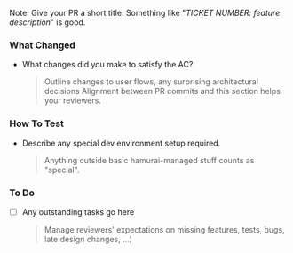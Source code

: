Note: Give your PR a short title. Something like "_TICKET NUMBER: feature description_" is good.

### What Changed
 - What changes did you make to satisfy the AC?
     > Outline changes to user flows, any surprising architectural decisions 
     > Alignment between PR commits and this section helps your reviewers.

### How To Test
 - Describe any special dev environment setup required.
     > Anything outside basic hamurai-managed stuff counts as "special".

### To Do
- [ ] Any outstanding tasks go here
    > Manage reviewers' expectations on missing features, tests, bugs, late design changes, ...)
